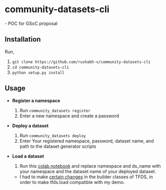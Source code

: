 # community-datasets-cli
   \- POC for GSoC proposal

## Installation

Run,
1. `git clone https://github.com/rushabh-v/community-datasets-cli`
2. `cd community-datasets-cli`
3. `python setup.py install`

## Usage

- **Register a namespace**

  1. Run `community_datasets register`
  2. Enter a new namespace and create a password

- **Deploy a dataset**

  1. Run `community_datasets deploy`
  2. Enter Your registered namespace,
  password,
  dataset name, and
  path to the dataset generator scripts

- **Load a dataset**
  1. Run this [colab notebook](https://colab.research.google.com/drive/1uDaq6EmSlm97ud7kkEBNChL2eQnADtnU?usp=sharing) and replace namespace and ds_name with your namespace and the dataset name of your deployed dataset.
  - I had to make [certain changes](https://github.com/rushabh-v/datasets/commit/6214af9825ea5c767106a39170b8e064b1a9368d) in the builder classes of TFDS, in order to make tfds.load compatible with my demo.
